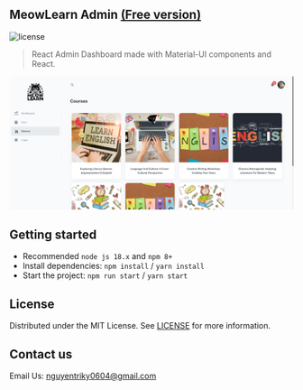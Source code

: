 ## MeowLearn Admin [(Free version)]()

![license](https://img.shields.io/badge/license-MIT-blue.svg)

> React Admin Dashboard made with Material-UI components and React.

![preview](public/assets/preview.png)

## Getting started

-   Recommended `node js 18.x` and `npm 8+`
-   Install dependencies: `npm install` / `yarn install`
-   Start the project: `npm run start` / `yarn start`

## License

Distributed under the MIT License. See [LICENSE](https://github.com/minimal-ui-kit/minimal.free/blob/main/LICENSE.md) for more information.

## Contact us

Email Us: nguyentriky0604@gmail.com
